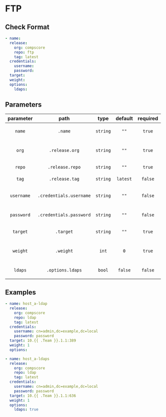 # FTP

## Check Format

```yaml
- name:
  release:
    org: compscore
    repo: ftp
    tag: latest
  credentials:
    username:
    password:
  target:
  weight:
  options:
    ldaps:
```

## Parameters

| parameter  |          path           |   type   | default  | required | description                                     |
| :--------: | :---------------------: | :------: | :------: | :------: | :---------------------------------------------- |
|   `name`   |         `.name`         | `string` |   `""`   |  `true`  | `name of check (must be unique)`                |
|   `org`    |     `.release.org`      | `string` |   `""`   |  `true`  | `organization that check repository belongs to` |
|   `repo`   |     `.release.repo`     | `string` |   `""`   |  `true`  | `repository of the check`                       |
|   `tag`    |     `.release.tag`      | `string` | `latest` | `false`  | `tagged version of check`                       |
| `username` | `.credentials.username` | `string` |   `""`   | `false`  | `username of user (distinquished name format)`  |
| `password` | `.credentials.password` | `string` |   `""`   | `false`  | `default password of ldap user`                 |
|  `target`  |        `.target`        | `string` |   `""`   |  `true`  | `ldap server network location`                  |
|  `weight`  |        `.weight`        |  `int`   |   `0`    |  `true`  | `amount of points a successful check is worth`  |
|  `ldaps`   |    `.options.ldaps`     |  `bool`  | `false`  | `false`  | `use LDAPS instead of LDAP`                     |

## Examples

```yaml
- name: host_a-ldap
  release:
    org: compscore
    repo: ldap
    tag: latest
  credentials:
    username: cn=admin,dc=example,dc=local
    password: password
  target: 10.{{ .Team }}.1.1:389
  weight: 1
  options:
```

```yaml
- name: host_a-ldaps
  release:
    org: compscore
    repo: ldap
    tag: latest
  credentials:
    username: cn=admin,dc=example,dc=local
    password: password
  target: 10.{{ .Team }}.1.1:636
  weight: 1
  options:
    ldaps: true
```
